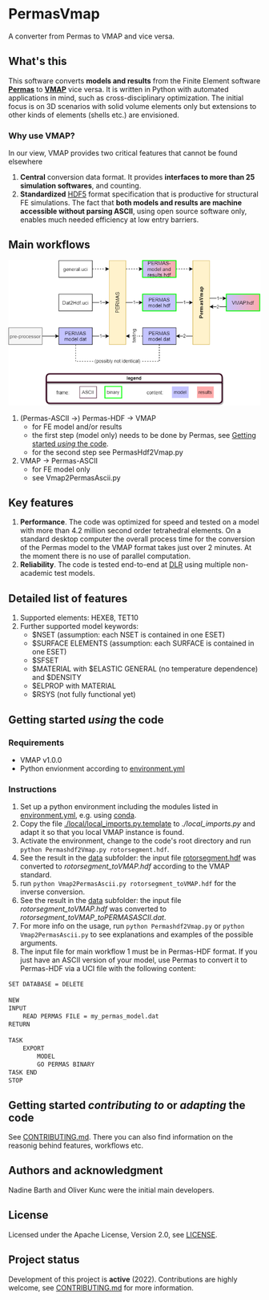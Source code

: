 # PermasVmap

A converter from Permas to VMAP and vice versa.

## What's this
This software converts **models and results** from the Finite Element software **[Permas](https://www.intes.de/?neue_sprache=en)** to **[VMAP](https://vmap.vorschau.ws.fraunhofer.de)** vice versa. It is written in Python with automated applications in mind, such as cross-disciplinary optimization. The initial focus is on 3D scenarios with solid volume elements only but extensions to other kinds of elements (shells etc.) are envisioned.

### Why use VMAP?
In our view, VMAP provides two critical features that cannot be found elsewhere
1. **Central** conversion data format. It provides **interfaces to more than 25 simulation softwares**, and counting.
2. **Standardized** [HDF5](https://www.hdfgroup.org/solutions/hdf5) format specification that is productive for structural FE simulations. The fact that **both models and results are machine accessible without parsing ASCII**, using open source software only, enables much needed efficiency at low entry barriers.
   
## Main workflows
![Main workflows](workflow.png)
1. (Permas-ASCII ->) Permas-HDF -> VMAP
   - for FE model and/or results
   - the first step (model only) needs to be done by Permas, see [Getting started _using_ the code](./README.md#getting-started-using-the-code).
   - for the second step see PermasHdf2Vmap.py
2. VMAP -> Permas-ASCII
   - for FE model only
   - see Vmap2PermasAscii.py

## Key features
1. **Performance**. The code was optimized for speed and tested on a model with more than 4.2 million second order tetrahedral elements. On a standard desktop computer the overall process time for the conversion of the Permas model to the VMAP format takes just over 2 minutes. At the moment there is no use of parallel computation.
2. **Reliability**. The code is tested end-to-end at [DLR](https://dlr.de) using multiple non-academic test models.

## Detailed list of features
1. Supported elements: HEXE8, TET10
2. Further supported model keywords:
   - $NSET (assumption: each NSET is contained in one ESET)
   - $SURFACE ELEMENTS (assumption: each SURFACE is contained in one ESET)
   - $SFSET
   - $MATERIAL with $ELASTIC GENERAL (no temperature dependence) and $DENSITY
   - $ELPROP with MATERIAL
   - $RSYS (not fully functional yet)

## Getting started _using_ the code

### Requirements
- VMAP v1.0.0
- Python envionment according to [environment.yml](./environment.yml)

### Instructions
1. Set up a python environment including the modules listed in [environment.yml](./environment.yml), e.g. using [conda](https://conda.io).
2. Copy the file [./local/local_imports.py.template](local/local_imports.py.template) to _./local_imports.py_ and adapt it so that you local VMAP instance is found.
2. Activate the environment, change to the code's root directory and run `python Permashdf2Vmap.py rotorsegment.hdf`.
3. See the result in the [data](/data) subfolder: the input file [rotorsegment.hdf](/data/rotorsegment.hdf) was converted to _rotorsegment_toVMAP.hdf_ according to the VMAP standard.
4. run `python Vmap2PermasAscii.py rotorsegment_toVMAP.hdf` for the inverse conversion.
5. See the result in the [data](/data) subfolder: the input file _rotorsegment_toVMAP.hdf_ was converted to _rotorsegment_toVMAP_toPERMASASCII.dat_.
6. For more info on the usage, run `python Permashdf2Vmap.py` or `python Vmap2PermasAscii.py` to see explanations and examples of the possible arguments.
7. The input file for main workflow 1 must be in Permas-HDF format. If you just have an ASCII version of your model, use Permas to convert it to Permas-HDF via a UCI file with the following content:

```
SET DATABASE = DELETE

NEW
INPUT
	READ PERMAS FILE = my_permas_model.dat
RETURN

TASK
	EXPORT
		MODEL
		GO PERMAS BINARY
TASK END
STOP
```

## Getting started _contributing to_ or _adapting_ the code
See [CONTRIBUTING.md](CONTRIBUTING.md). There you can also find information on the reasonig behind features, workflows etc.

## Authors and acknowledgment
Nadine Barth and Oliver Kunc were the initial main developers.

## License
Licensed under the Apache License, Version 2.0, see [LICENSE](LICENSE).

## Project status
Development of this project is **active** (2022). Contributions are highly welcome, see [CONTRIBUTING.md](CONTRIBUTING.md) for more information.
